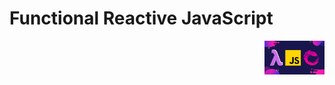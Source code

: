 # Functional Reactive JavaScript

<img src="/imgs/javascript-functional.png" height="" width="96" align="right"/>
